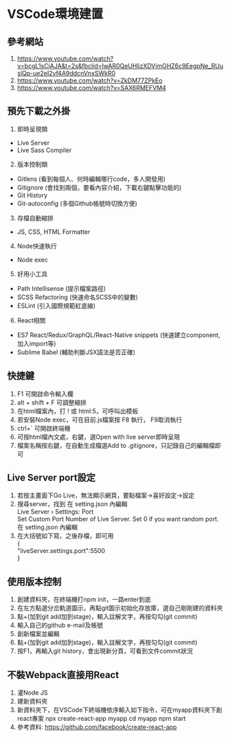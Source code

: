 # VSCode環境建置

## 參考網站  
1. https://www.youtube.com/watch?v=bcgL1sCjAJA&t=2s&fbclid=IwAR0QeUHlizXDVjmGHZ6c9EegpNe_RUuslQp-ue2eI2yf4A9ddcnVnxSWkR0
2. https://www.youtube.com/watch?v=ZkDM77ZPkEo
3. https://www.youtube.com/watch?v=SAX6RMEFVM4

## 預先下載之外掛  
1. 即時呈現類
- Live Server
- Live Sass Compiler
2. 版本控制類
- Gitlens (看到每個人、何時編輯哪行code，多人開發用)
- Gitignore (會找到兩個，要看內容介紹，下載右鍵點擊功能的)
- Git History
- Git-autoconfig (多個Github帳號時切換方便)
3. 存檔自動縮排
- JS, CSS, HTML Formatter
4. Node快速執行
- Node exec
5. 好用小工具
- Path Intellisense (提示檔案路徑)
- SCSS Refactoring (快速命名SCSS中的變數)
- ESLint (引入國際規範紅底線)
6. React相關
- ES7 React/Redux/GraphQL/React-Native snippets (快速建立component, 加入import等)
- Sublime Babel (輔助判斷JSX語法是否正確)
## 快捷鍵  

1. F1 可開啟命令輸入欄
2. alt + shift + F 可調整縮排
3. 在html檔案內，打 ! 或 html:5，可呼叫出模板
4. 若安裝Node exec，可在目前.js檔案按 F8 執行， F9取消執行
5. ctrl+`  可開啟終端機
6. 可按html檔內文處，右鍵，選Open with live server即時呈現
7. 檔案名稱按右鍵，在自動生成檔選Add to .gitignore，只記錄自己的編輯檔即可

## Live Server port設定  

1. 若按主畫面下Go Live，無法顯示網頁，要點檔案->喜好設定->設定
2. 搜尋server，找到 在 setting.json 內編輯  
    Live Server › Settings: Port  
    Set Custom Port Number of Live Server. Set 0 if you want random port.  
    在 setting.json 內編輯  
3. 在大括號如下寫，之後存檔，即可用  
  {  
      "liveServer.settings.port":5500  
  }  

## 使用版本控制  

1. 創建資料夾，在終端機打npm init，一路enter到底
2. 在左方點選分岔軌道圖示，再點git圖示初始化存放庫，選自己剛剛建的資料夾
3. 點+(加到git add加到stage)，輸入註解文字，再按勾勾(git commit)
4. 輸入自己的github e-mail及帳號
5. 創新檔案並編輯
6. 點+(加到git add加到stage)，輸入註解文字，再按勾勾(git commit)
7. 按F1，再輸入git history，會出現新分頁，可看到文件commit狀況


## 不裝Webpack直接用React

1. 灌Node JS
2. 建新資料夾
3. 新資料夾下，在VSCode下終端機依序輸入如下指令，可在myapp資料夾下創react專案
  npx create-react-app myapp
  cd myapp
  npm start
4. 參考資料: https://github.com/facebook/create-react-app
